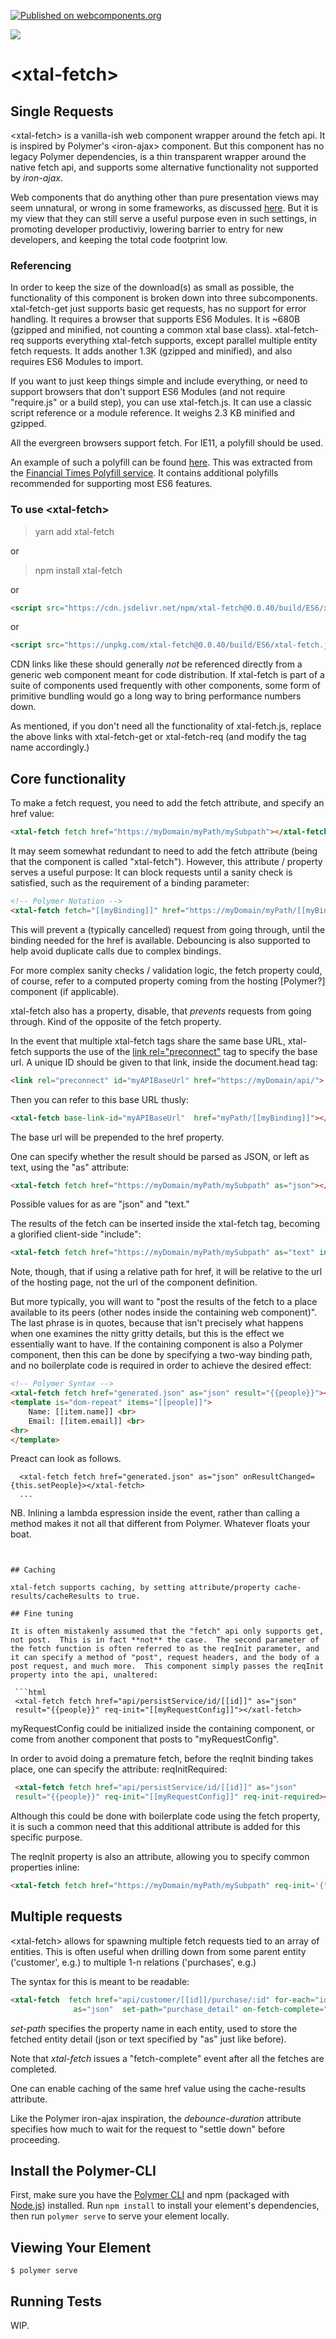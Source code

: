 [![Published on webcomponents.org](https://img.shields.io/badge/webcomponents.org-published-blue.svg)](https://www.webcomponents.org/element/bahrus/xtal-fetch)

<a href="https://nodei.co/npm/xtal-fetch/"><img src="https://nodei.co/npm/xtal-fetch.png"></a>


# \<xtal-fetch\>

## Single Requests

\<xtal-fetch\> is a vanilla-ish web component wrapper around the fetch api.  It is inspired by Polymer's \<iron-ajax\> component.  But this component has no legacy Polymer dependencies, is a thin transparent wrapper around the native fetch api, and supports some alternative functionality not supported by *iron-ajax*.

Web components that do anything other than pure presentation views may seem unnatural, or wrong in some frameworks, as discussed [here](http://github.com/bahrus/json-merge).  But it is my view that they can still serve a useful purpose even in such settings, in promoting developer productiviy, lowering barrier to entry for new developers, and keeping the total code footprint low.

### Referencing

In order to keep the size of the download(s) as small as possible, the functionality of this component is broken down into three subcomponents.  xtal-fetch-get just supports basic get requests, has no support for error handling.  It requires a browser that supports ES6 Modules.  It is ~680B (gzipped and minified, not counting a common xtal base class).  xtal-fetch-req supports everything xtal-fetch supports, except parallel multiple entity fetch requests.  It adds another 1.3K (gzipped and minified), and also requires ES6 Modules to import.  

If you want to just keep things simple and include everything, or need to support browsers that don't support ES6 Modules (and not require "require.js" or a build step), you can use xtal-fetch.js.  It can use a classic script reference or a module reference.  It weighs 2.3 KB minified and gzipped.

All the evergreen browsers support fetch.  For IE11, a polyfill should be used.

An example of such a polyfill can be found [here](https://github.com/bahrus/xtal-fetch/blob/master/IE11-polyfill.js).  This was extracted from the [Financial Times Polyfill service](https://github.com/Financial-Times/polyfill-service).  It contains additional polyfills recommended for supporting most ES6 features.

### To use  \<xtal-fetch\>


>yarn add xtal-fetch

or

>npm install xtal-fetch

or

```html
<script src="https://cdn.jsdelivr.net/npm/xtal-fetch@0.0.40/build/ES6/xtal-fetch.js"></script>
```

or

```html
<script src="https://unpkg.com/xtal-fetch@0.0.40/build/ES6/xtal-fetch.js"></script>
```

CDN links like these should generally *not* be referenced directly from a generic web component meant for code distribution.  If xtal-fetch is part of a suite of components used frequently with other components, some form of primitive bundling would go a long way to bring performance numbers down.

As mentioned, if you don't need all the functionality of xtal-fetch.js, replace the above links with xtal-fetch-get or xtal-fetch-req (and modify the tag name accordingly.)

## Core functionality

To make a fetch request, you need to add the fetch attribute, and specify an href value:

```html
<xtal-fetch fetch href="https://myDomain/myPath/mySubpath"></xtal-fetch>
```

It may seem somewhat redundant to need to add the fetch attribute (being that the component is called "xtal-fetch").  However, this attribute / property serves a useful purpose:  It can block requests until a sanity check is satisfied, such as the requirement of a binding parameter:

```html
<!-- Polymer Notation -->
<xtal-fetch fetch="[[myBinding]]" href="https://myDomain/myPath/[[myBinding]]"></xtal-fetch>
```

This will prevent a (typically cancelled) request from going through, until the binding needed for the href is available. Debouncing is also supported to help avoid duplicate calls due to complex bindings.

For more complex sanity checks / validation logic, the fetch property could, of course, refer to a computed property coming from the hosting [Polymer?] component (if applicable).

xtal-fetch also has a property, disable, that *prevents* requests from going through.  Kind of the opposite of the fetch property.

In the event that multiple xtal-fetch tags share the same base URL, xtal-fetch supports the use of the [link rel="preconnect"](https://w3c.github.io/resource-hints/#preconnect) tag to specify the base url.  A unique ID should be given to that link, inside the document.head tag:

```html
<link rel="preconnect" id="myAPIBaseUrl" href="https://myDomain/api/">
``` 

Then you can refer to this base URL thusly:

```html
<xtal-fetch base-link-id="myAPIBaseUrl"  href="myPath/[[myBinding]]"></xtal-fetch>
```

The base url will be prepended to the href property.

One can specify whether the result should be parsed as JSON, or left as text, using the "as" attribute:

```html
<xtal-fetch fetch href="https://myDomain/myPath/mySubpath" as="json"></xtal-fetch>
```

Possible values for as are "json" and "text."

The results of the fetch can be inserted inside the xtal-fetch tag, becoming a glorified client-side "include":

```html
<xtal-fetch fetch href="https://myDomain/myPath/mySubpath" as="text" insert-results></xtal-fetch>
```

Note, though, that if using a relative path for href, it will be relative to the url of the hosting page, not the url of the component definition.

But more typically, you will want to "post the results of the fetch to a place available to its peers (other nodes inside the containing web component)".  The last phrase is in quotes, because that isn't precisely what happens when one examines the nitty gritty details, but this is the effect we essentially want to have.  If the containing component is also a Polymer component, then this  can be done by specifying a two-way binding path, and no boilerplate code is required in order to achieve the desired effect: 

```html
<!-- Polymer Syntax -->
<xtal-fetch fetch href="generated.json" as="json" result="{{people}}"></xtl-fetch>
<template is="dom-repeat" items="[[people]]">
    Name: [[item.name]] <br>
    Email: [[item.email]] <br>
<hr>
</template>
```

Preact can look as follows.

```JSX
  <xtal-fetch fetch href="generated.json" as="json" onResultChanged={this.setPeople}></xtal-fetch>
  ...
``` 

NB.  Inlining a lambda espression inside the event, rather than calling a method makes it not all that different from Polymer.  Whatever floats your boat.
```


## Caching

xtal-fetch supports caching, by setting attribute/property cache-results/cacheResults to true.

## Fine tuning

It is often mistakenly assumed that the "fetch" api only supports get, not post.  This is in fact **not** the case.  The second parameter of the fetch function is often referred to as the reqInit parameter, and it can specify a method of "post", request headers, and the body of a post request, and much more.  This component simply passes the reqInit property into the api, unaltered:

 ```html
 <xtal-fetch fetch href="api/persistService/id/[[id]]" as="json" 
 result="{{people}}" req-init="[[myRequestConfig]]"></xatl-fetch>
 ```
 
 myRequestConfig could be initialized inside the containing component, or come from another component that posts to "myRequestConfig".

 In order to avoid doing a premature fetch, before the reqInit binding takes place, one can specify the attribute:  reqInitRequired:

```html
 <xtal-fetch fetch href="api/persistService/id/[[id]]" as="json" 
 result="{{people}}" req-init="[[myRequestConfig]]" req-init-required></xatl-fetch>
 ``` 

 Although this could be done with boilerplate code using the fetch property, it is such a common need that this additional attribute is added for this specific purpose. 

The reqInit property is also an attribute, allowing you to specify common properties inline:

```html
<xtal-fetch fetch href="https://myDomain/myPath/mySubpath" req-init='{"credentials": "same-origin"}' as="json"></xtal-fetch>
```

## Multiple requests

\<xtal-fetch\> allows for spawning multiple fetch requests tied to an array of entities.  This is often useful when drilling down from some parent entity ('customer', e.g.) to multiple 1-n relations ('purchases', e.g.)

The syntax for this is meant to be readable:

```html
<xtal-fetch  fetch href="api/customer/[[id]]/purchase/:id" for-each="id" in-entities="[[purchases]]" 
              as="json"  set-path="purchase_detail" on-fetch-complete="refreshDetail"></xtal-fetch>
```

*set-path* specifies the property name in each entity, used to store the fetched entity detail (json or text specified by "as" just like before).

Note that *xtal-fetch* issues a "fetch-complete" event after all the fetches are completed.

One can enable caching  of the same href value using the cache-results attribute.  

Like the Polymer iron-ajax inspiration, the *debounce-duration* attribute specifies how much to wait for the request to "settle down" before proceeding.

<!--
```
<custom-element-demo>
  <template>
  <div>
    <script async type="module" src="https://unpkg.com/p-d.p-u@0.0.67/p-d-x.js?module"></script>
    <script async type="module" src="https://unpkg.com/xtal-fetch@0.0.40/xtal-fetch-get.js?module"></script>
    <script async type="module" src="https://unpkg.com/xtal-fetch@0.0.40/xtal-fetch-req.js?module"></script>
    <script async type="module" src="https://unpkg.com/xtal-fetch@0.0.40/xtal-fetch-entities.js?module"></script>
    <script type="module" src="https://unpkg.com/xtal-method@0.0.13/xtal-im-ex.js"></script>
    <script nomodule id="_root_lit_html">
      const root = 'https://cdn.jsdelivr.net/npm/lit-html/'
    </script>
    <script nomodule id="_lit_html">
      const { html, render } = await import(root + 'lit-html.js');
    </script>
    <script nomodule id="_lit_repeat">
      const { repeat } = await import(root + 'lib/repeat.js');
    </script>
    <h3>Basic xtal-fetch demo</h3>
      <xtal-fetch-get disabled fetch href="https://unpkg.com/xtal-fetch@0.0.40/demo/generated.json" as="json"></xtal-fetch-get>
      <p-d on="result-changed" to="xtal-im-ex{input}" ></p-d>
      <p-d on="result-changed" to="#peopleEntities{inEntities}"></p-d>
      <xtal-im-ex>
        <script nomodule>
            XtalIMEX.insert(_root_lit_html, _lit_html, _lit_repeat);
            const litter = input => html`
                ${repeat(input, item => Math.random().toString(), item => html`
                  Name: ${item.name} <br> Email: ${item.email} <br>
                  <hr>
                `)}
            `;
            export const renderer = (input, target) => render(litter(input), target);
        </script>
      </xtal-im-ex>
      
      <xtal-fetch-entities id="peopleEntities" as="json" fetch href="detail_:_id.json" for-each="_id" set-path="detail_contents"></xtal-fetch-entities>
      <p-d on="result-changed" to="{input}"></p-d>
      <xtal-im-ex>
        <script nomodule>
            XtalIMEX.insert(_root_lit_html, _lit_html, _lit_repeat);
            const litter = input => html`
                ${repeat(input, item => Math.random().toString(), item => html`
                  Detail Contents: ${item.detail_contents.message}
                  <hr>
                `)}
            `;
            export const renderer = (input, target) => render(litter(input), target);
        </script>
      </xtal-im-ex>
  </div>
</template>
</custom-element-demo>
```
-->
## Install the Polymer-CLI

First, make sure you have the [Polymer CLI](https://www.npmjs.com/package/polymer-cli) and npm (packaged with [Node.js](https://nodejs.org)) installed. Run `npm install` to install your element's dependencies, then run `polymer serve` to serve your element locally.

## Viewing Your Element

```
$ polymer serve
```

## Running Tests

WIP.

